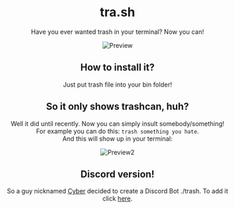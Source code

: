 <h1 align="center">tra.sh</h1>
<p align="center">Have you ever wanted trash in your terminal? Now you can!</p>

<div align="center"><img src="https://imgur.com/ymKiq9S.png" alt="Preview"></div>

<h2 align="center">How to install it?</h2>
<p align="center">Just put trash file into your bin folder!</p>

<h2 align="center">So it only shows trashcan, huh?</h2>
<p align="center">Well it did until recently. Now you can simply insult somebody/something!<br>For example you can do this: <code>trash something you hate</code>.<br>And this will show up in your terminal:</p>
<div align="center"><img src="https://cdn.discordapp.com/attachments/653672198736969739/746490500541972540/unknown.png" alt="Preview2"></div>

<h2 align="center">Discord version!</h2>
<p align="center">So a guy nicknamed <a href="https://github.com/CyberL1">Cyber</a> decided to create a Discord Bot ./trash. To add it click <a href="https://discord.com/oauth2/authorize?client_id=768877535756812298&permissions=0&scope=bot">here</a>.</p>
